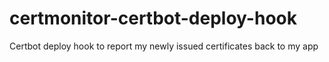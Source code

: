 # certmonitor-certbot-deploy-hook
Certbot deploy hook to report my newly issued certificates back to my app
